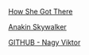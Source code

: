 
[How She Got There](https://viktornagy.github.io/)

[Anakin Skywalker](https://github.com/greenfox-zerda-raptors/viktornagy/tree/master/WEEK-01/day-4/Workshop_1/exercise_CV/)

[GITHUB - Nagy Viktor](https://github.com/viktornagy/viktornagy.github.io)
